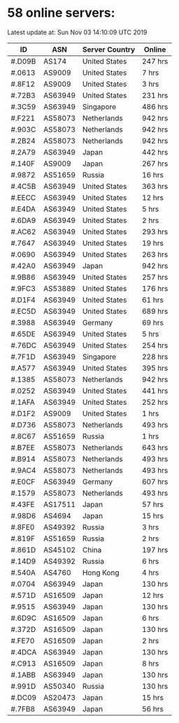 # 58 online servers:

Latest update at: Sun Nov 03 14:10:09 UTC 2019

| ID | ASN | Server Country | Online |
| -- | --- | -------------- | ------ |
| #.D09B | AS174 | United States | 247 hrs |
| #.0613 | AS9009 | United States | 7 hrs |
| #.8F12 | AS9009 | United States | 3 hrs |
| #.72B3 | AS63949 | United States | 231 hrs |
| #.3C59 | AS63949 | Singapore | 486 hrs |
| #.F221 | AS58073 | Netherlands | 942 hrs |
| #.903C | AS58073 | Netherlands | 942 hrs |
| #.2B24 | AS58073 | Netherlands | 942 hrs |
| #.2A79 | AS63949 | Japan | 442 hrs |
| #.140F | AS9009 | Japan | 267 hrs |
| #.9872 | AS51659 | Russia | 16 hrs |
| #.4C5B | AS63949 | United States | 363 hrs |
| #.EECC | AS63949 | United States | 12 hrs |
| #.E4DA | AS63949 | United States | 5 hrs |
| #.6DA9 | AS63949 | United States | 2 hrs |
| #.AC62 | AS63949 | United States | 293 hrs |
| #.7647 | AS63949 | United States | 19 hrs |
| #.0690 | AS63949 | United States | 263 hrs |
| #.42A0 | AS63949 | Japan | 942 hrs |
| #.9B86 | AS63949 | United States | 257 hrs |
| #.9FC3 | AS53889 | United States | 176 hrs |
| #.D1F4 | AS63949 | United States | 61 hrs |
| #.EC5D | AS63949 | United States | 689 hrs |
| #.3988 | AS63949 | Germany | 69 hrs |
| #.65DE | AS63949 | United States | 5 hrs |
| #.76DC | AS63949 | United States | 254 hrs |
| #.7F1D | AS63949 | Singapore | 228 hrs |
| #.A577 | AS63949 | United States | 395 hrs |
| #.1385 | AS58073 | Netherlands | 942 hrs |
| #.0252 | AS63949 | United States | 441 hrs |
| #.1AFA | AS63949 | United States | 252 hrs |
| #.D1F2 | AS9009 | United States | 1 hrs |
| #.D736 | AS58073 | Netherlands | 493 hrs |
| #.8C67 | AS51659 | Russia | 1 hrs |
| #.B7EE | AS58073 | Netherlands | 643 hrs |
| #.B914 | AS58073 | Netherlands | 493 hrs |
| #.9AC4 | AS58073 | Netherlands | 493 hrs |
| #.E0CF | AS63949 | Germany | 607 hrs |
| #.1579 | AS58073 | Netherlands | 493 hrs |
| #.43FE | AS17511 | Japan | 57 hrs |
| #.98D6 | AS4694 | Japan | 15 hrs |
| #.8FE0 | AS49392 | Russia | 3 hrs |
| #.819F | AS51659 | Russia | 2 hrs |
| #.861D | AS45102 | China | 197 hrs |
| #.14D9 | AS49392 | Russia | 6 hrs |
| #.540A | AS4760 | Hong Kong | 4 hrs |
| #.0704 | AS63949 | Japan | 130 hrs |
| #.571D | AS16509 | Japan | 12 hrs |
| #.9515 | AS63949 | Japan | 130 hrs |
| #.6D9C | AS16509 | Japan | 6 hrs |
| #.372D | AS16509 | Japan | 130 hrs |
| #.FE70 | AS16509 | Japan | 2 hrs |
| #.4DCA | AS63949 | Japan | 130 hrs |
| #.C913 | AS16509 | Japan | 8 hrs |
| #.1ABB | AS63949 | Japan | 130 hrs |
| #.991D | AS50340 | Russia | 130 hrs |
| #.DC09 | AS20473 | Japan | 15 hrs |
| #.7FB8 | AS63949 | Japan | 56 hrs |

